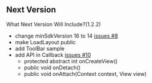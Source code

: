 Next Version
---

What Next Version Will Include?(1.2.2)

* change minSdkVersion 16 to 14 [issues #8](https://github.com/KingJA/LoadSir/issues/8)
* make LoadLayout public
* add ToolBar sample
* add API in Callback [issues #10](https://github.com/KingJA/LoadSir/issues/10)
    * protected abstract int onCreateView()
    * public void onDetach()
    * public void onAttach(Context context, View view)





